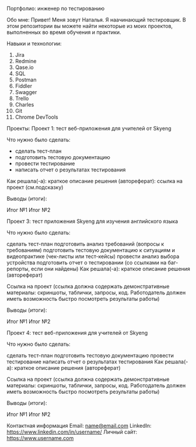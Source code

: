 Портфолио: инженер по тестированию

Обо мне:
Привет! Меня зовут Наталья.
Я наачинающий тестировщик.
В этом репозитории вы можете найти некоторые из моих проектов, выполненных во время обучения и практики.

Навыки и технологии:
1. Jira
2. Redmine
3. Qase.io
4. SQL
5. Postman
6. Fiddler
7. Swagger
8. Trello
9. Charles
10. Git
11. Chrome DevTools

Проекты:
Проект 1: тест веб-приложения для учителей от Skyeng

Что нужно было сделать:

- сделать тест-план
- подготовить тестовую документацию
- провести тестирование
- написать отчет о результатах тестирования

Как решала(-а): краткое описание решения (автореферат):
ссылка на проект (см.подсказку)

Выводы (итоги):

Итог №1
Итог №2

Проект 3: тест приложения Skyeng для изучения английского языка

Что нужно было сделать:

сделать тест-план
подготовить анализ требований (вопросы к требованиям)
подготовить тестовую документацию к ситуациям и видеопрактике (чек-листы или тест-кейсы)
провести анализ выбора устройства
подготовить отчет о тестировании (со ссылками на баг-репорты, если они найдены)
Как решала(-а): краткое описание решения (автореферат)

Ссылка на проект (ссылка должна содержать демонстративные материалы: скриншоты, таблички, запросы, код. Работодатель должен иметь возможность быстро посмотреть результаты работы)

Выводы (итоги):

Итог №1
Итог №2

Проект 4: тест веб-приложения для учителей от Skyeng

Что нужно было сделать:

сделать тест-план
подготовить тестовую документацию
провести тестирование
написать отчет о результатах тестирования
Как решала(-а): краткое описание решения (автореферат)

Ссылка на проект (ссылка должна содержать демонстративные материалы: скриншоты, таблички, запросы, код. Работодатель должен иметь возможность быстро посмотреть результаты работы)

Выводы (итоги):

Итог №1
Итог №2

Контактная информация
Email: name@email.com
LinkedIn: https://www.linkedin.com/in/username/
Личный сайт: https://www.username.com
